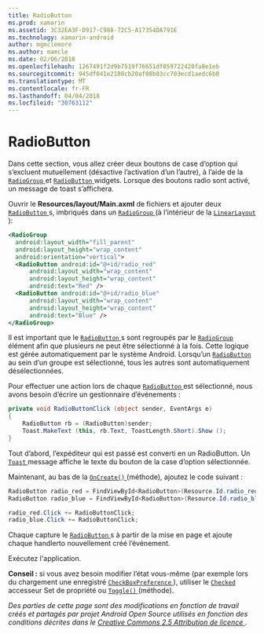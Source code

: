 ```yaml
---
title: RadioButton
ms.prod: xamarin
ms.assetid: 3C32EA3F-D917-C988-72C5-A17354DA791E
ms.technology: xamarin-android
author: mgmclemore
ms.author: mamcle
ms.date: 02/06/2018
ms.openlocfilehash: 1267491f2d9b7519f76651df059722420fa8e1eb
ms.sourcegitcommit: 945df041e2180cb20af08b83cc703ecd1aedc6b0
ms.translationtype: MT
ms.contentlocale: fr-FR
ms.lasthandoff: 04/04/2018
ms.locfileid: "30763112"
---
```

# <a name="radiobutton"></a>RadioButton

Dans cette section, vous allez créer deux boutons de case d’option qui s’excluent mutuellement (désactive l’activation d’un l’autre), à l’aide de la [ `RadioGroup` ](https://developer.xamarin.com/api/type/Android.Widget.RadioGroup/) et [ `RadioButton` ](https://developer.xamarin.com/api/type/Android.Widget.RadioButton/) widgets. Lorsque des boutons radio sont activé, un message de toast s’affichera.


Ouvrir le **Resources/layout/Main.axml** de fichiers et ajouter deux [ `RadioButton` ](https://developer.xamarin.com/api/type/Android.Widget.RadioButton/)s, imbriqués dans un [ `RadioGroup` ](https://developer.xamarin.com/api/type/Android.Widget.RadioGroup/) (à l’intérieur de la [ `LinearLayout` ](https://developer.xamarin.com/api/type/Android.Widget.LinearLayout/)):

```xml
<RadioGroup
  android:layout_width="fill_parent"
  android:layout_height="wrap_content"
  android:orientation="vertical">
  <RadioButton android:id="@+id/radio_red"
      android:layout_width="wrap_content"
      android:layout_height="wrap_content"
      android:text="Red" />
  <RadioButton android:id="@+id/radio_blue"
      android:layout_width="wrap_content"
      android:layout_height="wrap_content"
      android:text="Blue" />
</RadioGroup>
```

Il est important que le [ `RadioButton` ](https://developer.xamarin.com/api/type/Android.Widget.RadioButton/)s sont regroupés par le [ `RadioGroup` ](https://developer.xamarin.com/api/type/Android.Widget.RadioGroup/) élément afin que plusieurs ne peut être sélectionné à la fois. Cette logique est gérée automatiquement par le système Android. Lorsqu’un [ `RadioButton` ](https://developer.xamarin.com/api/type/Android.Widget.RadioButton/) au sein d’un groupe est sélectionné, tous les autres sont automatiquement désélectionnées.

Pour effectuer une action lors de chaque [ `RadioButton` ](https://developer.xamarin.com/api/type/Android.Widget.RadioButton/) est sélectionné, nous avons besoin d’écrire un gestionnaire d’événements :

```csharp
private void RadioButtonClick (object sender, EventArgs e)
{
    RadioButton rb = (RadioButton)sender;
    Toast.MakeText (this, rb.Text, ToastLength.Short).Show ();
}
```

Tout d’abord, l’expéditeur qui est passé est converti en un RadioButton.
Un [ `Toast` ](https://developer.xamarin.com/api/type/Android.Widget.Toast/) message affiche le texte du bouton de la case d’option sélectionnée.

Maintenant, au bas de la [ `OnCreate()` ](https://developer.xamarin.com/api/member/Android.App.Activity.OnCreate/p/Android.OS.Bundle/Android.OS.PersistableBundle) (méthode), ajoutez le code suivant :

```csharp
RadioButton radio_red = FindViewById<RadioButton>(Resource.Id.radio_red);
RadioButton radio_blue = FindViewById<RadioButton>(Resource.Id.radio_blue);

radio_red.Click += RadioButtonClick;
radio_blue.Click += RadioButtonClick;
```

Chaque capture le [ `RadioButton` ](https://developer.xamarin.com/api/type/Android.Widget.RadioButton/)s à partir de la mise en page et ajoute chaque handlerto nouvellement créé l’événement.

Exécutez l'application.

**Conseil :** si vous avez besoin modifier l’état vous-même (par exemple lors du chargement une enregistré [ `CheckBoxPreference` ](https://developer.xamarin.com/api/type/Android.Preferences.CheckBoxPreference/)), utiliser le [ `Checked` ](https://developer.xamarin.com/api/property/Android.Widget.CompoundButton.Checked/) accesseur Set de propriété ou [ `Toggle()` ](https://developer.xamarin.com/api/member/Android.Widget.CompoundButton.Toggle/) (méthode).

*Des parties de cette page sont des modifications en fonction de travail créés et partagés par projet Android Open Source utilisés en fonction des conditions décrites dans le*
[*Creative Commons 2.5 Attribution de licence* ](http://creativecommons.org/licenses/by/2.5/). 
